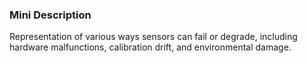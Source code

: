 ### Mini Description

Representation of various ways sensors can fail or degrade, including hardware malfunctions, calibration drift, and environmental damage.

